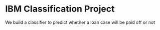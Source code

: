 # IBM Classification Project
We build a classifier to predict whether a loan case will be paid off or not
